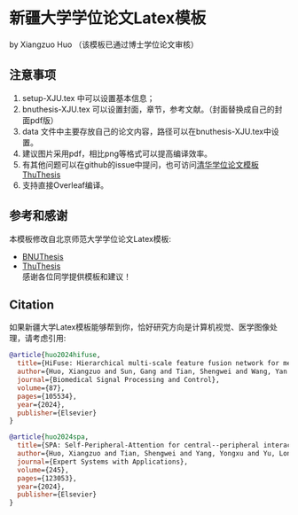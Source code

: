 # 新疆大学学位论文Latex模板
by Xiangzuo Huo  （该模板已通过博士学位论文审核）

## 注意事项
1. setup-XJU.tex 中可以设置基本信息；
2. bnuthesis-XJU.tex 可以设置封面，章节，参考文献。（封面替换成自己的封面pdf版）
3. data 文件中主要存放自己的论文内容，路径可以在bnuthesis-XJU.tex中设置。
4. 建议图片采用pdf，相比png等格式可以提高编译效率。
5. 有其他问题可以在github的issue中提问，也可访问[清华学位论文模板ThuThesis](https://github.com/tuna/thuthesis)
6. 支持直接Overleaf编译。


## 参考和感谢
本模板修改自北京师范大学学位论文Latex模板:  
* [BNUThesis](https://www.overleaf.com/latex/templates/bei-jing-shi-fan-da-xue-xue-wei-lun-wen-latexmo-ban/nzhtqsmqdygg)  
* [ThuThesis](https://github.com/tuna/thuthesis)  
感谢各位同学提供模板和建议！

## Citation
如果新疆大学Latex模板能够帮到你，恰好研究方向是计算机视觉、医学图像处理，请考虑引用:

```bibtex
@article{huo2024hifuse,
  title={HiFuse: Hierarchical multi-scale feature fusion network for medical image classification},
  author={Huo, Xiangzuo and Sun, Gang and Tian, Shengwei and Wang, Yan and Yu, Long and Long, Jun and Zhang, Wendong and Li, Aolun},
  journal={Biomedical Signal Processing and Control},
  volume={87},
  pages={105534},
  year={2024},
  publisher={Elsevier}
}
```
```bibtex
@article{huo2024spa,
  title={SPA: Self-Peripheral-Attention for central--peripheral interactions in endoscopic image classification and segmentation},
  author={Huo, Xiangzuo and Tian, Shengwei and Yang, Yongxu and Yu, Long and Zhang, Wendong and Li, Aolun},
  journal={Expert Systems with Applications},
  volume={245},
  pages={123053},
  year={2024},
  publisher={Elsevier}
}
```
